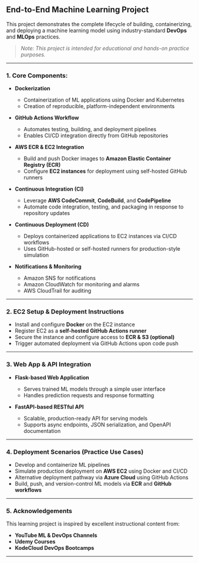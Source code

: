 ## End-to-End Machine Learning Project

This project demonstrates the complete lifecycle of building, containerizing, and deploying a machine learning model using industry-standard **DevOps** and **MLOps** practices.  
>  *Note: This project is intended for educational and hands-on practice purposes.*

---

### 1. Core Components:

   - **Dockerization**
       - Containerization of ML applications using Docker and Kubernetes  
       - Creation of reproducible, platform-independent environments
   
   - **GitHub Actions Workflow**
       - Automates testing, building, and deployment pipelines  
       - Enables CI/CD integration directly from GitHub repositories
   
   - **AWS ECR & EC2 Integration**
       - Build and push Docker images to **Amazon Elastic Container Registry (ECR)**  
       - Configure **EC2 instances** for deployment using self-hosted GitHub runners
   
   - **Continuous Integration (CI)**
       - Leverage **AWS CodeCommit**, **CodeBuild**, and **CodePipeline**  
       - Automate code integration, testing, and packaging in response to repository updates
   
   - **Continuous Deployment (CD)**
       - Deploys containerized applications to EC2 instances via CI/CD workflows  
       - Uses GitHub-hosted or self-hosted runners for production-style simulation
        
   - **Notifications & Monitoring**
       - Amazon SNS for notifications
       - Amazon CloudWatch for monitoring and alarms
       - AWS CloudTrail for auditing
---

### 2. EC2 Setup & Deployment Instructions

- Install and configure **Docker** on the EC2 instance  
- Register EC2 as a **self-hosted GitHub Actions runner**  
- Secure the instance and configure access to **ECR & S3 (optional)**  
- Trigger automated deployment via GitHub Actions upon code push

---

### 3. Web App & API Integration

- **Flask-based Web Application**
   - Serves trained ML models through a simple user interface
   - Handles prediction requests and response formatting

- **FastAPI-based RESTful API**
   - Scalable, production-ready API for serving models  
   - Supports async endpoints, JSON serialization, and OpenAPI documentation

---

### 4. Deployment Scenarios (Practice Use Cases)

- Develop and containerize ML pipelines  
- Simulate production deployment on **AWS EC2** using Docker and CI/CD  
- Alternative deployment pathway via **Azure Cloud** using GitHub Actions  
- Build, push, and version-control ML models via **ECR** and **GitHub workflows**

---

### 5. Acknowledgements

This learning project is inspired by excellent instructional content from:

-  **YouTube ML & DevOps Channels**  
-  **Udemy Courses**  
-  **KodeCloud DevOps Bootcamps**

---
